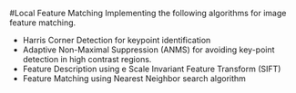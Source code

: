 #Local Feature Matching
Implementing the following algorithms for image feature matching.
- Harris Corner Detection for keypoint identification
- Adaptive Non-Maximal Suppression (ANMS) for avoiding key-point detection in high contrast regions.
- Feature Description using e Scale Invariant Feature Transform (SIFT) 
- Feature Matching using Nearest Neighbor search algorithm
